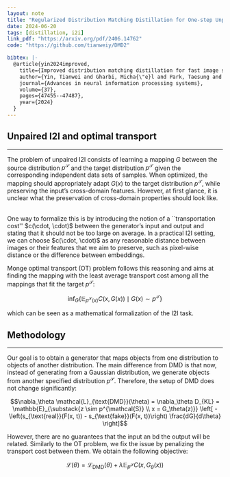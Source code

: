 ```yaml
---
layout: note
title: "Regularized Distribution Matching Distillation for One-step Unpaired Image-to-Image Translation"
date: 2024-06-20
tags: [distillation, i2i]
link_pdf: "https://arxiv.org/pdf/2406.14762"
code: "https://github.com/tianweiy/DMD2"

bibtex: |-
  @article{yin2024improved,
    title={Improved distribution matching distillation for fast image synthesis},
    author={Yin, Tianwei and Gharbi, Micha{\"e}l and Park, Taesung and Zhang, Richard and Shechtman, Eli and Durand, Fredo and Freeman, Bill},
    journal={Advances in neural information processing systems},
    volume={37},
    pages={47455--47487},
    year={2024}
  }
---
```


## Unpaired I2I and optimal transport

---

The problem of unpaired I2I consists of learning a mapping $G$ between the source distribution $p^{\mathcal{S}}$ and the target distribution $p^{\mathcal{T}}$ given the corresponding independent data sets of samples.
When optimized, the mapping should appropriately adapt $G(x)$ to the target distribution $p^{\mathcal{T}}$, while preserving the input’s cross-domain features.
However, at first glance, it is unclear what the preservation of cross-domain properties should look like.

<br>
One way to formalize this is by introducing the notion of a ``transportation cost'' $c(\cdot, \cdot)$ between the generator’s input and output and stating that it should not be too large on average. 
In a practical I2I setting, we can choose $c(\cdot, \cdot)$ as any reasonable distance between images or their features that we aim to preserve, such as pixel-wise distance or the difference between embeddings.

Monge optimal transport (OT) problem follows this reasoning and aims at finding the mapping with the least average transport cost among all the mappings that fit the target $p^{\mathcal{T}}$:

$$\inf_G \left\{ \mathbb{E}_{p^{\mathcal{S}}(x)} C(x, G(x)) \mid G(x) \sim p^{\mathcal{T}} \right\} $$

which can be seen as a mathematical formalization of the I2I task.

## Methodology

---

Our goal is to obtain a generator that maps objects from one distribution to objects of another distribution.
The main difference from DMD is that now, instead of generating from a Gaussian distribution, we generate objects from another specified distribution $p^{\mathcal{S}}$.
Therefore, the setup of DMD does not change significantly:

$$\nabla_\theta \mathcal{L}_{\text{DMD}}(\theta) = \nabla_\theta D_{KL} = \mathbb{E}_{\substack{z \sim p^{\mathcal{S}} \\ x = G_\theta(z)}} \left[ -\left(s_{\text{real}}(F(x, t)) - s_{\text{fake}}(F(x, t))\right) \frac{dG}{d\theta} \right]$$

However, there are no guarantees that the input an bd the output will be related. Similarly to the OT problem, we fix the issue by penalizing the transport cost between them. We obtain the following objective:

$$\mathcal{L}(\theta) = \mathcal{L}_{\text{DMD}}(\theta) + \lambda \mathbb{E}_{p^{\mathcal{S}}} C(x, G_{\theta}(x))$$
